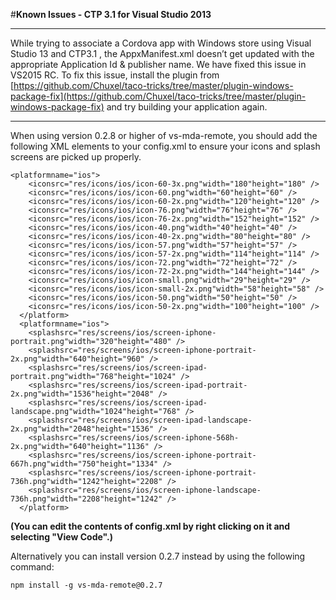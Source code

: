 #**Known Issues - CTP 3.1 for Visual Studio 2013**

----------
While trying to associate a Cordova app with Windows store using Visual Studio 13 and CTP3.1 , the AppxManifest.xml doesn’t get updated with the appropriate Application Id & publisher name. We have fixed this issue in VS2015 RC. To fix this issue, install the plugin from [https://github.com/Chuxel/taco-tricks/tree/master/plugin-windows-package-fix](https://github.com/Chuxel/taco-tricks/tree/master/plugin-windows-package-fix) and try building your application again.

----------
When using version 0.2.8 or higher of vs-mda-remote, you should add the following XML elements to your config.xml to ensure your icons and splash screens are picked up properly.

    <platformname="ios">
        <iconsrc="res/icons/ios/icon-60-3x.png"width="180"height="180" />
        <iconsrc="res/icons/ios/icon-60.png"width="60"height="60" />
        <iconsrc="res/icons/ios/icon-60-2x.png"width="120"height="120" />
        <iconsrc="res/icons/ios/icon-76.png"width="76"height="76" />
        <iconsrc="res/icons/ios/icon-76-2x.png"width="152"height="152" />
        <iconsrc="res/icons/ios/icon-40.png"width="40"height="40" />
        <iconsrc="res/icons/ios/icon-40-2x.png"width="80"height="80" />
        <iconsrc="res/icons/ios/icon-57.png"width="57"height="57" />
        <iconsrc="res/icons/ios/icon-57-2x.png"width="114"height="114" />
        <iconsrc="res/icons/ios/icon-72.png"width="72"height="72" />
        <iconsrc="res/icons/ios/icon-72-2x.png"width="144"height="144" />
        <iconsrc="res/icons/ios/icon-small.png"width="29"height="29" />
        <iconsrc="res/icons/ios/icon-small-2x.png"width="58"height="58" />
        <iconsrc="res/icons/ios/icon-50.png"width="50"height="50" />
        <iconsrc="res/icons/ios/icon-50-2x.png"width="100"height="100" />
      </platform>
      <platformname="ios">
        <splashsrc="res/screens/ios/screen-iphone-portrait.png"width="320"height="480" />
        <splashsrc="res/screens/ios/screen-iphone-portrait-2x.png"width="640"height="960" />
        <splashsrc="res/screens/ios/screen-ipad-portrait.png"width="768"height="1024" />
        <splashsrc="res/screens/ios/screen-ipad-portrait-2x.png"width="1536"height="2048" />
        <splashsrc="res/screens/ios/screen-ipad-landscape.png"width="1024"height="768" />
        <splashsrc="res/screens/ios/screen-ipad-landscape-2x.png"width="2048"height="1536" />
        <splashsrc="res/screens/ios/screen-iphone-568h-2x.png"width="640"height="1136" />
        <splashsrc="res/screens/ios/screen-iphone-portrait-667h.png"width="750"height="1334" />
        <splashsrc="res/screens/ios/screen-iphone-portrait-736h.png"width="1242"height="2208" />
        <splashsrc="res/screens/ios/screen-iphone-landscape-736h.png"width="2208"height="1242" />
      </platform>

**(You can edit the contents of config.xml by right clicking on it and selecting "View Code".)**

Alternatively you can install version 0.2.7 instead by using the following command:

    npm install -g vs-mda-remote@0.2.7

